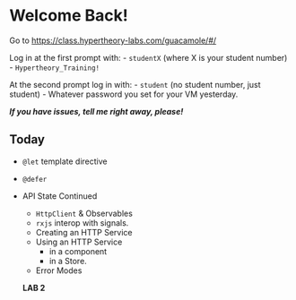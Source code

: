 # Welcome Back!

Go to https://class.hypertheory-labs.com/guacamole/#/

Log in at the first prompt with: - `studentX` (where X is your student number) - `Hypertheory_Training!`

At the second prompt log in with: - `student` (no student number, just student) - Whatever password you set for your VM yesterday.

**_If you have issues, tell me right away, please!_**

## Today

- `@let` template directive
- `@defer`
- API State Continued

  - `HttpClient` & Observables
  - `rxjs` interop with signals.
  - Creating an HTTP Service
  - Using an HTTP Service
    - in a component
    - in a Store.
  - Error Modes

  **LAB 2**
